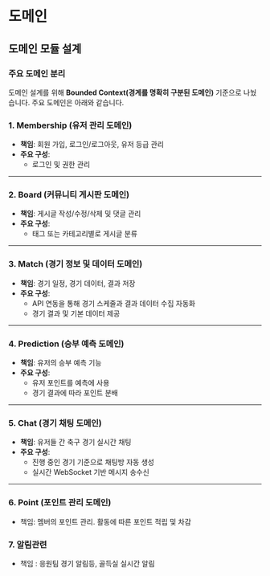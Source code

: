 # 도메인

## **도메인 모듈 설계**

### **주요 도메인 분리**

도메인 설계를 위해 **Bounded Context(경계를 명확히 구분된 도메인)** 기준으로 나눴습니다. 주요 도메인은 아래와 같습니다.

### **1. Membership (유저 관리 도메인)**

- **책임**: 회원 가입, 로그인/로그아웃, 유저 등급 관리
- **주요 구성**:
    - 로그인 및 권한 관리

---

### **2. Board (커뮤니티 게시판 도메인)**

- **책임**: 게시글 작성/수정/삭제 및 댓글 관리
- **주요 구성**:
    - 태그 또는 카테고리별로 게시글 분류

---

### **3. Match (경기 정보 및 데이터 도메인)**

- **책임**: 경기 일정, 경기 데이터, 결과 저장
- **주요 구성**:
    - API 연동을 통해 경기 스케줄과 결과 데이터 수집 자동화
    - 경기 결과 및 기본 데이터 제공

---

### **4. Prediction (승부 예측 도메인)**

- **책임**: 유저의 승부 예측 기능
- **주요 구성**:
    - 유저 포인트를 예측에 사용
    - 경기 결과에 따라 포인트 분배

---

### **5. Chat (경기 채팅 도메인)**

- **책임**: 유저들 간 축구 경기 실시간 채팅
- **주요 구성**:
    - 진행 중인 경기 기준으로 채팅방 자동 생성
    - 실시간 WebSocket 기반 메시지 송수신

---

### 6. Point (포인트 관리 도메인)

- 책임: 멤버의 포인트 관리. 활동에 따른 포인트 적립 및 차감

### 7. 알림관련

- 책임 : 응원팀 경기 알림등, 골득실 실시간 알림